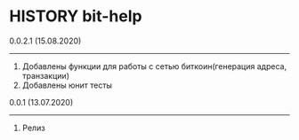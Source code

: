 # HISTORY bit-help

0.0.2.1 (15.08.2020)

-------------------

1. Добавлены функции для работы с сетью биткоин(генерация адреса, транзакции)
2. Добавлены юнит тесты

0.0.1 (13.07.2020)

-------------------

1. Релиз